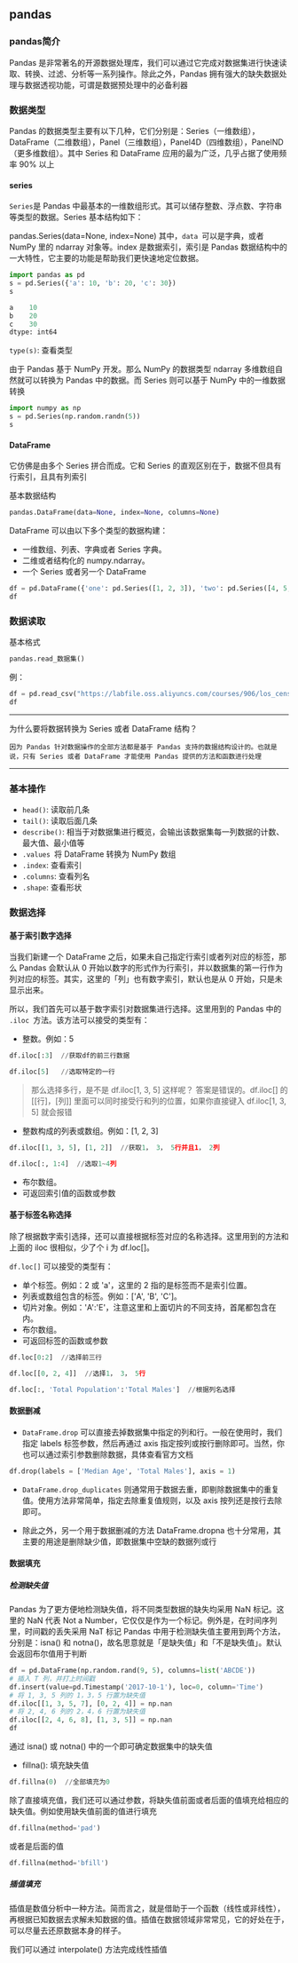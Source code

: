## pandas
### pandas简介
Pandas 是非常著名的开源数据处理库，我们可以通过它完成对数据集进行快速读取、转换、过滤、分析等一系列操作。除此之外，Pandas 拥有强大的缺失数据处理与数据透视功能，可谓是数据预处理中的必备利器
### 数据类型
Pandas 的数据类型主要有以下几种，它们分别是：Series（一维数组），DataFrame（二维数组），Panel（三维数组），Panel4D（四维数组），PanelND（更多维数组）。其中 Series 和 DataFrame 应用的最为广泛，几乎占据了使用频率 90% 以上
#### series
` Series `是 Pandas 中最基本的一维数组形式。其可以储存整数、浮点数、字符串等类型的数据。Series 基本结构如下：

pandas.Series(data=None, index=None)
其中，`data `可以是字典，或者NumPy 里的 ndarray 对象等。index 是数据索引，索引是 Pandas 数据结构中的一大特性，它主要的功能是帮助我们更快速地定位数据。
```python
import pandas as pd
s = pd.Series({'a': 10, 'b': 20, 'c': 30})
s

a    10
b    20
c    30
dtype: int64
```
`type(s)`: 查看类型

由于 Pandas 基于 NumPy 开发。那么 NumPy 的数据类型 ndarray 多维数组自然就可以转换为 Pandas 中的数据。而 Series 则可以基于 NumPy 中的一维数据转换
```python
import numpy as np
s = pd.Series(np.random.randn(5))
s
```
#### DataFrame
它仿佛是由多个 Series 拼合而成。它和 Series 的直观区别在于，数据不但具有行索引，且具有列索引

基本数据结构
```python
pandas.DataFrame(data=None, index=None, columns=None)
```
DataFrame 可以由以下多个类型的数据构建：

+ 一维数组、列表、字典或者 Series 字典。
+ 二维或者结构化的 numpy.ndarray。
+ 一个 Series 或者另一个 DataFrame

```python
df = pd.DataFrame({'one': pd.Series([1, 2, 3]), 'two': pd.Series([4, 5, 6])})
df
```
### 数据读取
基本格式
```python
pandas.read_数据集()
```
例： 
```python
df = pd.read_csv("https://labfile.oss.aliyuncs.com/courses/906/los_census.csv")
df
```
--------------
为什么要将数据转换为 Series 或者 DataFrame 结构？
```
因为 Pandas 针对数据操作的全部方法都是基于 Pandas 支持的数据结构设计的。也就是说，只有 Series 或者 DataFrame 才能使用 Pandas 提供的方法和函数进行处理

```
--------------
### 基本操作
+ `head()`: 读取前几条
+ `tail()`: 读取后面几条
+ `describe()`: 相当于对数据集进行概览，会输出该数据集每一列数据的计数、最大值、最小值等
+ `.values `将 DataFrame 转换为 NumPy 数组
+ `.index`: 查看索引
+ `.columns`: 查看列名
+ `.shape`: 查看形状

### 数据选择
#### 基于索引数字选择
当我们新建一个 DataFrame 之后，如果未自己指定行索引或者列对应的标签，那么 Pandas 会默认从 0 开始以数字的形式作为行索引，并以数据集的第一行作为列对应的标签。其实，这里的「列」也有数字索引，默认也是从 0 开始，只是未显示出来。

所以，我们首先可以基于数字索引对数据集进行选择。这里用到的 Pandas 中的 `.iloc `方法。该方法可以接受的类型有：

+ 整数。例如：5
```python
df.iloc[:3]  //获取df的前三行数据
```
```python
df.iloc[5]   //选取特定的一行
```
> 那么选择多行，是不是 df.iloc[1, 3, 5] 这样呢？
答案是错误的。df.iloc[] 的 [[行]，[列]] 里面可以同时接受行和列的位置，如果你直接键入 df.iloc[1, 3, 5] 就会报错

+ 整数构成的列表或数组。例如：[1, 2, 3]
```python
df.iloc[[1, 3, 5], [1, 2]]  //获取1， 3， 5行并且1， 2列
```
```python
df.iloc[:, 1:4]  //选取1~4列
```
+ 布尔数组。
+ 可返回索引值的函数或参数

#### 基于标签名称选择
除了根据数字索引选择，还可以直接根据标签对应的名称选择。这里用到的方法和上面的 iloc 很相似，少了个 i 为 df.loc[]。

`df.loc[]` 可以接受的类型有：

+ 单个标签。例如：2 或 'a'，这里的 2 指的是标签而不是索引位置。
+ 列表或数组包含的标签。例如：['A', 'B', 'C']。
+ 切片对象。例如：'A':'E'，注意这里和上面切片的不同支持，首尾都包含在内。
+ 布尔数组。
+ 可返回标签的函数或参数

```python
df.loc[0:2]  //选择前三行
```
```python
df.loc[[0, 2, 4]]  //选择1， 3， 5行
```
```python
df.loc[:, 'Total Population':'Total Males']  //根据列名选择
```
#### 数据删减

+ `DataFrame.drop` 可以直接去掉数据集中指定的列和行。一般在使用时，我们指定 labels 标签参数，然后再通过 axis 指定按列或按行删除即可。当然，你也可以通过索引参数删除数据，具体查看官方文档

```python
df.drop(labels = ['Median Age', 'Total Males'], axis = 1)
```
+ `DataFrame.drop_duplicates` 则通常用于数据去重，即剔除数据集中的重复值。使用方法非常简单，指定去除重复值规则，以及 axis 按列还是按行去除即可。

+ 除此之外，另一个用于数据删减的方法 DataFrame.dropna 也十分常用，其主要的用途是删除缺少值，即数据集中空缺的数据列或行

#### 数据填充
##### 检测缺失值
Pandas 为了更方便地检测缺失值，将不同类型数据的缺失均采用 NaN 标记。这里的 NaN 代表 Not a Number，它仅仅是作为一个标记。例外是，在时间序列里，时间戳的丢失采用 NaT 标记
Pandas 中用于检测缺失值主要用到两个方法，分别是：isna() 和 notna()，故名思意就是「是缺失值」和「不是缺失值」。默认会返回布尔值用于判断

```python
df = pd.DataFrame(np.random.rand(9, 5), columns=list('ABCDE'))
# 插入 T 列，并打上时间戳
df.insert(value=pd.Timestamp('2017-10-1'), loc=0, column='Time')
# 将 1, 3, 5 列的 1，3，5 行置为缺失值
df.iloc[[1, 3, 5, 7], [0, 2, 4]] = np.nan
# 将 2, 4, 6 列的 2，4，6 行置为缺失值
df.iloc[[2, 4, 6, 8], [1, 3, 5]] = np.nan
df
```
通过 isna() 或 notna() 中的一个即可确定数据集中的缺失值

+ fillna(): 填充缺失值
```python
df.fillna(0)  //全部填充为0
```
除了直接填充值，我们还可以通过参数，将缺失值前面或者后面的值填充给相应的缺失值。例如使用缺失值前面的值进行填充
```python
df.fillna(method='pad')
```
或者是后面的值
```python
df.fillna(method='bfill')
```
##### 插值填充
插值是数值分析中一种方法。简而言之，就是借助于一个函数（线性或非线性），再根据已知数据去求解未知数据的值。插值在数据领域非常常见，它的好处在于，可以尽量去还原数据本身的样子。

我们可以通过 interpolate() 方法完成线性插值



